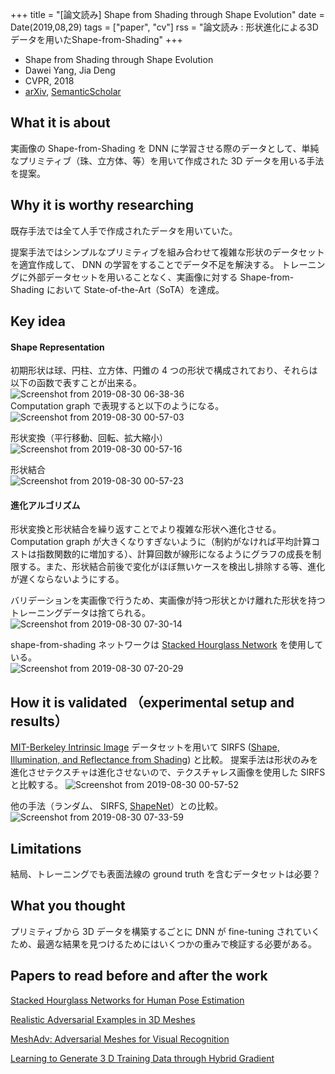 +++
title = "[論文読み] Shape from Shading through Shape Evolution"
date = Date(2019,08,29)
tags = ["paper", "cv"]
rss = "論文読み : 形状進化による3Dデータを用いたShape-from-Shading"
+++

* Shape from Shading through Shape Evolution
* Dawei Yang, Jia Deng
* CVPR, 2018
* [arXiv](https://arxiv.org/pdf/1712.02961.pdf), [SemanticScholar](https://www.semanticscholar.org/paper/Shape-from-Shading-Through-Shape-Evolution-Yang-Deng/d74a576cc311841c3ff8070262e928c090e41f59)

## What it is about
実画像の Shape-from-Shading を DNN に学習させる際のデータとして、単純なプリミティブ（珠、立方体、等）を用いて作成された 3D データを用いる手法を提案。

## Why it is worthy researching

既存手法では全て人手で作成されたデータを用いていた。

提案手法ではシンプルなプリミティブを組み合わせて複雑な形状のデータセットを適宜作成して、 DNN の学習をすることでデータ不足を解決する。
トレーニングに外部データセットを用いることなく、実画像に対する Shape-from-Shading において State-of-the-Art（SoTA）を達成。

## Key idea

#### Shape Representation
初期形状は球、円柱、立方体、円錐の 4 つの形状で構成されており、それらは以下の函数で表すことが出来る。  
![Screenshot from 2019-08-30 06-38-36](https://user-images.githubusercontent.com/38322494/63978227-da9a0700-caf0-11e9-91b4-7af7e8d0c61d.png)  
Computation graph で表現すると以下のようになる。  
![Screenshot from 2019-08-30 00-57-03](https://user-images.githubusercontent.com/38322494/63973257-5db56000-cae5-11e9-839a-020fa8a9a7b4.png)

形状変換（平行移動、回転、拡大縮小）  
![Screenshot from 2019-08-30 00-57-16](https://user-images.githubusercontent.com/38322494/63973265-60b05080-cae5-11e9-941b-1d9bf10b0e90.png)

形状結合  
![Screenshot from 2019-08-30 00-57-23](https://user-images.githubusercontent.com/38322494/63973273-627a1400-cae5-11e9-9bad-53d556c466d9.png)

#### 進化アルゴリズム
形状変換と形状結合を繰り返すことでより複雑な形状へ進化させる。  
Computation graph が大きくなりすぎないように（制約がなければ平均計算コストは指数関数的に増加する）、計算回数が線形になるようにグラフの成長を制限する。また、形状結合前後で変化がほぼ無いケースを検出し排除する等、進化が遅くならないようにする。

バリデーションを実画像で行うため、実画像が持つ形状とかけ離れた形状を持つトレーニングデータは捨てられる。  
![Screenshot from 2019-08-30 07-30-14](https://user-images.githubusercontent.com/38322494/63980943-0ff62300-caf8-11e9-8830-8dd2a6c71bf9.png)


shape-from-shading ネットワークは [Stacked Hourglass Network](https://arxiv.org/pdf/1603.06937.pdf) を使用している。  
![Screenshot from 2019-08-30 07-20-29](https://user-images.githubusercontent.com/38322494/63980458-af1a1b00-caf6-11e9-9f67-906a8270f5e7.png)

## How it is validated （experimental setup and results）

[MIT-Berkeley Intrinsic Image](http://www.cs.toronto.edu/~rgrosse/intrinsic/gallery.html) データセットを用いて
SIRFS ([Shape, Illumination, and Reflectance from Shading](https://www2.eecs.berkeley.edu/Pubs/TechRpts/2013/EECS-2013-117.pdf)) と比較。
提案手法は形状のみを進化させテクスチャは進化させないので、テクスチャレス画像を使用した SIRFS と比較する。
![Screenshot from 2019-08-30 00-57-52](https://user-images.githubusercontent.com/38322494/63975239-863f5900-cae9-11e9-82e3-98c87b0b5e88.png)

他の手法（ランダム、 SIRFS, [ShapeNet](https://arxiv.org/pdf/1512.03012.pdf)）との比較。
![Screenshot from 2019-08-30 07-33-59](https://user-images.githubusercontent.com/38322494/63981084-a1fe2b80-caf8-11e9-8193-f9febb407a71.png)

## Limitations
結局、トレーニングでも表面法線の ground truth を含むデータセットは必要？

## What you thought
プリミティブから 3D データを構築するごとに DNN が fine-tuning されていくため、最適な結果を見つけるためにはいくつかの重みで検証する必要がある。

## Papers to read before and after the work

[Stacked Hourglass Networks for Human Pose Estimation](https://arxiv.org/pdf/1603.06937.pdf)

[Realistic Adversarial Examples in 3D Meshes](https://www.semanticscholar.org/paper/Realistic-Adversarial-Examples-in-3D-Meshes-Yang-Xiao/047670f1b38e8df8f5cb6d623e939eecbc2d2315)  

[MeshAdv: Adversarial Meshes for Visual Recognition](https://www.semanticscholar.org/paper/MeshAdv%3A-Adversarial-Meshes-for-Visual-Recognition-Xiao-Yang/1a83564d61aebde360c0be4834cf6eb4c472c1bd)  

[Learning to Generate 3 D Training Data through Hybrid Gradient](https://www.semanticscholar.org/paper/Learning-to-Generate-3-D-Training-Data-through-Yang/d8bf8a6bcee94ac70a95934cafa858051d74c05e)
